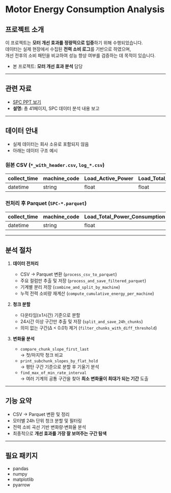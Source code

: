 # Motor Energy Consumption Analysis

## 프로젝트 소개
이 프로젝트는 **모터 개선 효과를 정량적으로 입증**하기 위해 수행되었습니다.  
데이터는 실제 현장에서 수집된 **전력 소비 로그**를 기반으로 하였으며,  
개선 전후의 소비 패턴을 비교하여 성능 향상 여부를 검증하는 데 목적이 있습니다.  

- 본 프로젝트: **모터 개선 효과 분석** 담당  

---

## 관련 자료
- [SPC PPT 보기](docs/SPC_PPT.pdf)
- **설명:** 총 41페이지, SPC 데이터 분석 내용 보고
  
---

## 데이터 안내
- 실제 데이터는 회사 소유로 포함되지 않음  
- 아래는 데이터 구조 예시  

### 원본 CSV (`*_with_header.csv`, `log_*.csv`)
| collect_time | machine_code | Load_Active_Power | Load_Total_Power_Consumption | ... |
|--------------|--------------|-------------------|------------------------------|-----|
| datetime     | string       | float             | float                        | ... |

### 전처리 후 Parquet (`SPC-*.parquet`)
| collect_time | machine_code | Load_Total_Power_Consumption |
|--------------|--------------|------------------------------|
| datetime     | string       | float                        |

---

## 분석 절차

1. **데이터 전처리**
   - CSV → Parquet 변환 (`process_csv_to_parquet`)  
   - 주요 컬럼만 추출 및 저장 (`process_and_save_filtered_parquet`)  
   - 기계별 분리 저장 (`combine_and_split_by_machine`)  
   - 누적 전력 소비량 재계산 (`compute_cumulative_energy_per_machine`)  

2. **청크 분할**
   - 다운타임(≥1시간) 기준으로 분할  
   - 24시간 이상 구간만 추출 및 저장 (`split_and_save_24h_chunks`)  
   - 의미 없는 구간(Δ < 0.01) 제거 (`filter_chunks_with_diff_threshold`)  

3. **변화율 분석**
   - `compare_chunk_slope_first_last`  
     → 첫/마지막 청크 비교
   - `print_subchunk_slopes_by_flat_hold`  
     → 평탄 구간 기준으로 분할 후 기울기 분석
   - `find_max_of_min_rate_interval`  
     → 여러 기계의 공통 구간을 찾아 **최소 변화율이 최대가 되는 기간** 도출  

---

## 기능 요약
- CSV → Parquet 변환 및 정리  
- 모터별 24h 단위 청크 분할 및 필터링  
- 전력 소비 곡선 기반 변화량·변화율 분석  
- 최종적으로 **개선 효과를 가장 잘 보여주는 구간 탐색**  

---

## 필요 패키지
- pandas
- numpy
- matplotlib
- pyarrow
